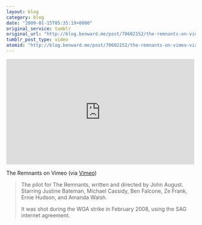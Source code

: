 ```yaml
---
layout: blog
category: blog
date: "2009-01-15T05:35:19+0000"
original_service: tumblr
original_url: "http://blog.benward.me/post/70602152/the-remnants-on-vimeo-via-vimeo-the-pilot-for"
tumblr_post_type: video
atomid: "http://blog.benward.me/post/70602152/the-remnants-on-vimeo-via-vimeo-the-pilot-for"
---
```

<iframe src="http://player.vimeo.com/video/2755105" width="500" height="281" frameborder="0"></iframe>

The Remnants on Vimeo (via <a href="http://www.vimeo.com/2755105">Vimeo</a>)

> The pilot for The Remnants, written and directed by John August. Starring Justine Bateman, Michael Cassidy, Ben Falcone, Ze Frank, Ernie Hudson, and Amanda Walsh.
>
> It was shot during the WGA strike in February 2008, using the SAG internet agreement.